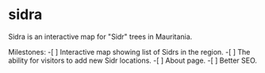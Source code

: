 # sidra

Sidra is an interactive map for "Sidr" trees in Mauritania.

Milestones: -[ ] Interactive map showing list of Sidrs in the region. -[ ] The ability for visitors to add new Sidr locations. -[ ] About page. -[ ] Better SEO.
